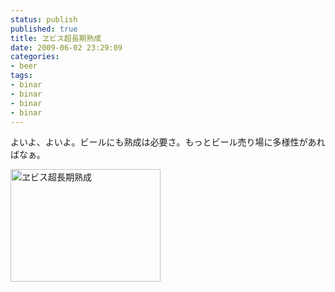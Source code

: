 ```yaml
---
status: publish
published: true
title: ヱビス超長期熟成
date: 2009-06-02 23:29:09
categories:
- beer
tags:
- binar
- binar
- binar
- binar
---
```

よいよ、よいよ。ビールにも熟成は必要さ。もっとビール売り場に多様性があればなぁ。

<a title="ヱビス超長期熟成 by jun1456, on Flickr" href="http://www.flickr.com/photos/jun_/3588422023/"><img src="http://farm4.static.flickr.com/3351/3588422023_1ccf079c64_m.jpg" alt="ヱビス超長期熟成" width="240" height="180" /></a>
